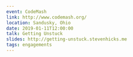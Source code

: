 ```yaml
---
event: CodeMash
link: http://www.codemash.org/
location: Sandusky, Ohio
date: 2019-01-11T12:00:00
talk: Getting Unstuck
slides: http://getting-unstuck.stevenhicks.me
tags: engagements
---
```

